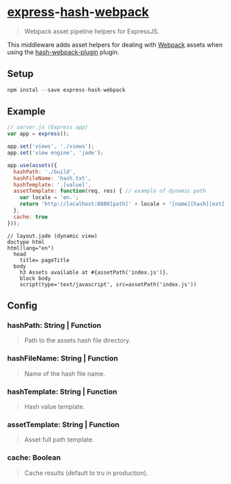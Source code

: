 # [express](https://github.com/strongloop/express)-[hash](https://github.com/xpepermint/hash-webpack-plugin)-[webpack](http://webpack.github.io)

> Webpack asset pipeline helpers for ExpressJS.

This middleware adds asset helpers for dealing with [Webpack](http://webpack.github.io) assets when using the [hash-webpack-plugin](https://github.com/xpepermint/hash-webpack-plugin) plugin.

## Setup

```js
npm instal --save express-hash-webpack
```

## Example

```js
// server.js (Express app)
var app = express();

app.set('views', './views');
app.set('view engine', 'jade');

app.use(assets({
  hashPath: './build',
  hashFileName: 'hash.txt',
  hashTemplate: '.[value]',
  assetTemplate: function(req, res) { // example of dynamic path
    var locale = 'en.';
    return 'http://localhost:8080[path]' + locale + '[name][hash][ext]';
  },
  cache: true
}));
```

```jade
// layout.jade (dynamic view)
doctype html
html(lang="en")
  head
    title= pageTitle
  body
    h3 Assets available at #{assetPath('index.js')}.
    block body
    script(type='text/javascript', src=assetPath('index.js'))
```

## Config

### hashPath: String | Function

> Path to the assets hash file directory.

### hashFileName: String | Function

> Name of the hash file name.

### hashTemplate: String | Function

> Hash value template.

### assetTemplate: String | Function

> Asset full path template.

### cache: Boolean

> Cache results (default to tru in production).
